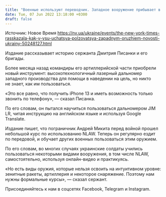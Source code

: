 ```yaml
---
title: "Военные используют переводчик. Западное вооружение прибывает в Украину быстрее, чем им успевают овладевать — The New York Times"
date: Tue, 07 Jun 2022 13:18:00 +0300
draft: false
---
```

Источник: Новое Время https://nv.ua/ukraine/events/the-new-york-times-rasskazala-kak-v-vsu-uchatsya-polzovatsya-zapadnym-oruzhiem-novosti-ukrainy-50248127.html


Издание рассказывает историю сержанта Дмитрия Писанки и его бригады.

Более месяца назад командиры его артиллерийской части приобрели новый инструмент: высокотехнологичный лазерный дальномер западного производства для помощи в наведении на цель, но никто не знает, как им пользоваться.

«Это все равно, что получить iPhone 13 и иметь возможность только звонить по телефону», — сказал Писанка.

По его словам, он пытался научиться пользоваться дальномером JIM LR, читая инструкцию на английском языке и используя Google Translate.

Издание пишет, что пограничник Андрей Микита перед войной прошел небольшой курс по использованию NLAW. Теперь он регулярно ездит по передовой, и обучает других военных пользоваться этим оружием.

По его словам, во многих случаях украинские солдаты учились пользоваться некоторыми видами вооружения, в том числе NLAW, самостоятельно, используя онлайн-видео и практикуясь.

«Но есть виды оружия, которые нельзя освоить на интуитивном уровне: зенитные ракеты, артиллерия и некоторое снаряжение. Поэтому нам нужны формальные курсы», — сказал сержант.

Присоединяйтесь к нам в соцсетях Facebook, Telegram и Instagram.
